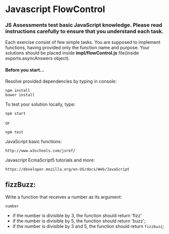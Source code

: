 # Javascript FlowControl

### JS Assessments test basic JavaScript knowledge. Please read instructions carefully to ensure that you understand each task.

Each exercise consist of few simple tasks. You are supposed to implement functions, having provided only the function name and purpose.
Your solutions should be placed inside **impl/flowControl.js** file(inside exports.asyncAnswers object).

#### Before you start...

Resolve provided dependencies by typing in console:

    npm install
    bower install

To test your solution locally, type:

    npm start
    
or

    npm test

JavaScript basic functions:

    http://www.w3schools.com/jsref/
Javascript EcmaScript5 tutorials and more:

    https://developer.mozilla.org/en-US/docs/Web/JavaScript


## fizzBuzz:

Write a function that receives a number as its argument:

    number
    
- if the number is divisible by 3, the function should return 'fizz'
- if the number is divisible by 5, the function should return 'buzz';
- if the number is divisible by 3 and 5, the function should return `fizzbuzz`;
